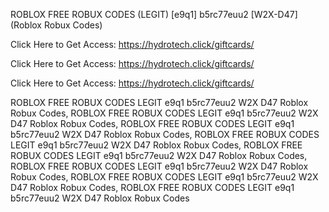 ROBLOX FREE ROBUX CODES (LEGIT) [e9q1] b5rc77euu2 [W2X-D47] (Roblox Robux Codes)

Click Here to Get Access: https://hydrotech.click/giftcards/

Click Here to Get Access: https://hydrotech.click/giftcards/

Click Here to Get Access: https://hydrotech.click/giftcards/

ROBLOX FREE ROBUX CODES LEGIT e9q1 b5rc77euu2 W2X D47 Roblox Robux Codes, ROBLOX FREE ROBUX CODES LEGIT e9q1 b5rc77euu2 W2X D47 Roblox Robux Codes, ROBLOX FREE ROBUX CODES LEGIT e9q1 b5rc77euu2 W2X D47 Roblox Robux Codes, ROBLOX FREE ROBUX CODES LEGIT e9q1 b5rc77euu2 W2X D47 Roblox Robux Codes, ROBLOX FREE ROBUX CODES LEGIT e9q1 b5rc77euu2 W2X D47 Roblox Robux Codes, ROBLOX FREE ROBUX CODES LEGIT e9q1 b5rc77euu2 W2X D47 Roblox Robux Codes, ROBLOX FREE ROBUX CODES LEGIT e9q1 b5rc77euu2 W2X D47 Roblox Robux Codes, ROBLOX FREE ROBUX CODES LEGIT e9q1 b5rc77euu2 W2X D47 Roblox Robux Codes
